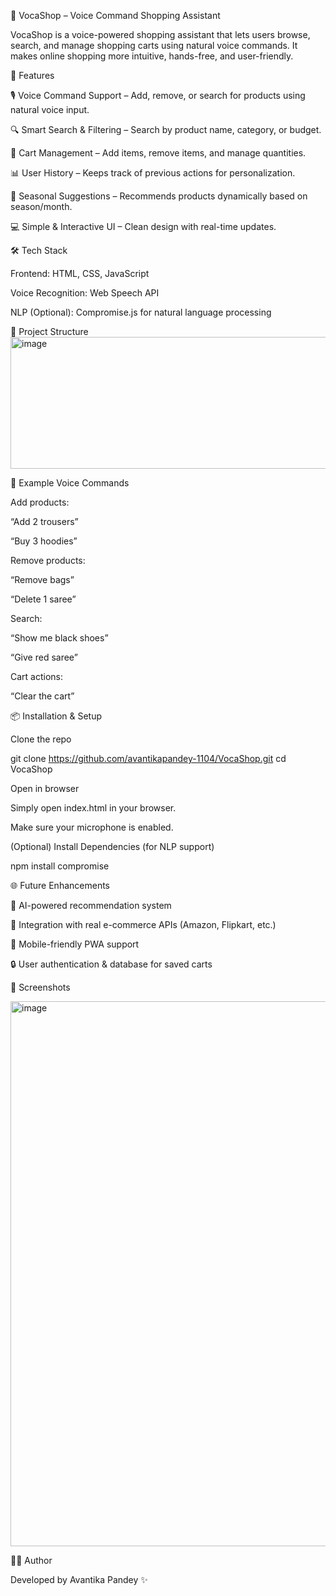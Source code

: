 📢 VocaShop – Voice Command Shopping Assistant

VocaShop is a voice-powered shopping assistant that lets users browse, search, and manage shopping carts using natural voice commands. It makes online shopping more intuitive, hands-free, and user-friendly.

🚀 Features

🎙️ Voice Command Support – Add, remove, or search for products using natural voice input.

🔍 Smart Search & Filtering – Search by product name, category, or budget.

🛒 Cart Management – Add items, remove items, and manage quantities.

📊 User History – Keeps track of previous actions for personalization.

🌟 Seasonal Suggestions – Recommends products dynamically based on season/month.

💻 Simple & Interactive UI – Clean design with real-time updates.

🛠️ Tech Stack

Frontend: HTML, CSS, JavaScript

Voice Recognition: Web Speech API

NLP (Optional): Compromise.js
 for natural language processing


📂 Project Structure
<img width="642" height="211" alt="image" src="https://github.com/user-attachments/assets/28fe25ca-ab5d-4088-b146-0651dbc09292" />

🎤 Example Voice Commands

Add products:

“Add 2 trousers”

“Buy 3 hoodies”

Remove products:

“Remove bags”

“Delete 1 saree”

Search:

“Show me black shoes”

“Give red saree”

Cart actions:

“Clear the cart”

📦 Installation & Setup

Clone the repo

git clone https://github.com/avantikapandey-1104/VocaShop.git
cd VocaShop


Open in browser

Simply open index.html in your browser.

Make sure your microphone is enabled.

(Optional) Install Dependencies (for NLP support)

npm install compromise

🌐 Future Enhancements

🧠 AI-powered recommendation system

🔗 Integration with real e-commerce APIs (Amazon, Flipkart, etc.)

📱 Mobile-friendly PWA support

🔒 User authentication & database for saved carts

📸 Screenshots

<img width="1893" height="872" alt="image" src="https://github.com/user-attachments/assets/11107a29-1f18-494f-9a51-15146fa5c767" />


👩‍💻 Author

Developed by Avantika Pandey ✨
